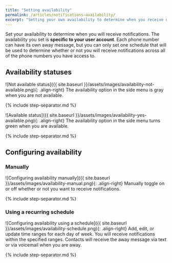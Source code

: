 ```yaml
---
title: "Setting availability"
permalink: /articles/notifications-availability/
excerpt: "Setting your own availability to determine when you receive notifications"
---
```


Set your availability to determine when you will receive notifications. The availability you set is **specific to your user account**. Each phone number can have its own away message, but you can only set one schedule that will be used to determine whether or not you will receive notifications across all of the phone numbers you have access to.

## Availability statuses

![Not available status]({{ site.baseurl }}/assets/images/availability-not-available.png){: .align-right} The availability option in the side menu is gray when you are not available.

{% include step-separator.md %}

![Available status]({{ site.baseurl }}/assets/images/availability-yes-available.png){: .align-right} The availability option in the side menu turns green when you are available.

{% include step-separator.md %}

## Configuring availability

### Manually

![Configuring availability manually]({{ site.baseurl }}/assets/images/availability-manual.png){: .align-right} Manually toggle on or off whether or not you want to receive notifications.

{% include step-separator.md %}

### Using a recurring schedule

![Configuring availability using a schedule]({{ site.baseurl }}/assets/images/availability-schedule.png){: .align-right} Add, edit, or update time ranges for each day of week. You will receive notifications within the specified ranges. Contacts will receive the away message via text or via voicemail when you are away.

{% include step-separator.md %}
